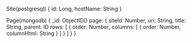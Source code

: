 Site(postgresql) {
	id: Long,
	hostName: String
}

Page(mongodb) {
	_id: ObjectID()
	page: {
		siteId: Number,
		uri: String,
		title: String,
		parent: ID
		rows: [
			{
				order: Number,
				columns: [
					{
						order: Number,
						columnHtml: String
					}
				]
			}
		]
	}
}